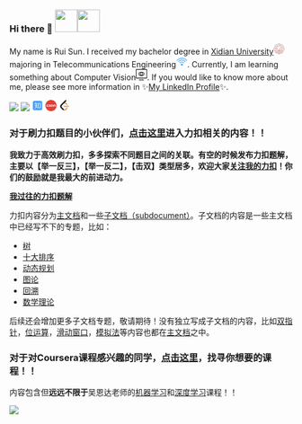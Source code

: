 ### Hi there 👋  <img width="40" height="40" src="https://media2.giphy.com/media/4tSHBpzJw7R3rrKUeo/200w.webp"/><img width="40" height="40" src="https://media3.giphy.com/media/ftklTmdD9MN3uXaLvb/200w.webp"/>

My name is Rui Sun. I received my bachelor degree in [Xidian University](https://en.xidian.edu.cn/)[<img width="20" height="20" src="https://github.com/ThreeSR/Icons/blob/main/%E6%A0%A1%E5%BE%BD%E7%BA%A2.png?raw=true"/>](https://en.xidian.edu.cn/ "XD") majoring in Telecommunications Engineering[<img width="20" height="20" src="https://github.com/ThreeSR/Icons/blob/main/WIFI.png?raw=true"/>]("WiFi"). Currently, I am learning something about Computer Vision[<img width="20" height="20" src="https://github.com/ThreeSR/Icons/blob/main/%E8%AE%A1%E7%AE%97%E6%9C%BA%E8%A7%86%E8%A7%89.png?raw=true"/>]("Magic"). If you would like to know more about me, please see more information in ✨[My LinkedIn Profile](https://www.linkedin.com/in/rui-sun-999717173 "Welcome")✨.

[![](https://camo.githubusercontent.com/0c4286a2bd43a8fe3b39f93c037c63612e014c62/68747470733a2f2f696d672e736869656c64732e696f2f62616467652f2d2d6c696e6b6564696e3f6c6162656c3d4c696e6b6564496e266c6f676f3d4c696e6b6564496e267374796c653d736f6369616c)](https://www.linkedin.com/in/rui-sun-999717173 "Welcome")
[![](https://camo.githubusercontent.com/66e4575a29d7106b1b3bcb528057d62fd62a6fe0/68747470733a2f2f696d672e736869656c64732e696f2f62616467652f2d2d747769747465723f6c6162656c3d54776974746572266c6f676f3d54776974746572267374796c653d736f6369616c)](https://twitter.com/RuiSun94013021 "Welcome")
[<img width="20" height="20" src="https://github.com/ThreeSR/Icons/blob/main/%E7%9F%A5%E4%B9%8E.png?raw=true"/>](https://www.zhihu.com/people/sun-rui-55-32 "Welcome")
[<img width="20" height="20" src="https://github.com/ThreeSR/Icons/blob/main/csdn.png?raw=true"/>](https://blog.csdn.net/Three3333333 "Welcome")
[<img width="20" height="20" src="https://github.com/ThreeSR/Icons/blob/main/LeetCode.png?raw=true"/>](https://leetcode-cn.com/u/threesr/ "Hello World!")

### **对于刷力扣题目的小伙伴们，[点击这里](https://github.com/ThreeSR/LeetCode/blob/main/README.md)进入力扣相关的内容！！**

**我致力于高效刷力扣，多多探索不同题目之间的关联。有空的时候发布力扣题解，主要以【举一反三】，【举一反二】，【击双】类型居多，欢迎大家[关注我的力扣](https://leetcode-cn.com/u/threesr/)！你们的鼓励就是我最大的前进动力。**

**[我过往的力扣题解](https://leetcode-cn.com/profile/articles/)**

力扣内容分为[主文档](https://github.com/ThreeSR/LeetCode/blob/main/README.md)和一些[子文档（subdocument）](https://github.com/ThreeSR/LeetCode/tree/main/Subdocument)。子文档的内容是一些主文档中已经写不下的专题，比如：
+ [树](https://github.com/ThreeSR/LeetCode/blob/main/Subdocument/Tree.md)
+ [十大排序](https://github.com/ThreeSR/LeetCode/blob/main/Subdocument/Sort.md)
+ [动态规划](https://github.com/ThreeSR/LeetCode/blob/main/Subdocument/Dynamic%20Programming.md)
+ [图论](https://github.com/ThreeSR/LeetCode/blob/main/Subdocument/Graph%20Theory.md)
+ [回溯](https://github.com/ThreeSR/LeetCode/blob/main/Subdocument/Backtracking.md)
+ [数学理论](https://github.com/ThreeSR/LeetCode/blob/main/Subdocument/Math%20Theory.md)

后续还会增加更多子文档专题，敬请期待！没有独立写成子文档的内容，比如[双指针](https://github.com/ThreeSR/LeetCode/blob/main/README.md#double-pointer)，[位运算](https://github.com/ThreeSR/LeetCode/blob/main/README.md#bit-operation)，[滑动窗口](https://github.com/ThreeSR/LeetCode/blob/main/README.md#sliding-window)，[模拟法](https://github.com/ThreeSR/LeetCode/blob/main/README.md#%E6%A8%A1%E6%8B%9F%E6%B3%95)等内容也都在[主文档](https://github.com/ThreeSR/LeetCode/blob/main/README.md)之中。

### 对于对Coursera课程感兴趣的同学，[点击这里](https://github.com/ThreeSR/Coursera#readme)，找寻你想要的课程！！

内容包含但**远远不限于**吴恩达老师的[机器学习](https://github.com/ThreeSR/Coursera/tree/main/Machine%20Learning(Andrew%20Ng))和[深度学习](https://github.com/ThreeSR/Coursera/tree/main/Deep%20Learning(Andrew%20Ng))课程！！

![](https://github.com/saadeghi/saadeghi/raw/master/dino.gif)

<!--
![](https://camo.githubusercontent.com/ada8447aadd03ced44386d6a5fda29a7c91c2d26/68747470733a2f2f6b6f6d617265762e636f6d2f67687076632f3f757365726e616d653d696a656c6c697469)
![](https://camo.githubusercontent.com/cc4cca47f119a972d23d8f3a323e063bcada861f/68747470733a2f2f696d672e69636f6e73382e636f6d2f636f6c6f722f34382f3030303030302f6c696e6b6564696e2e706e67)
![](https://camo.githubusercontent.com/5e14a3535e563a8a19d3dd8018c764dfc732e9f8/68747470733a2f2f696d672e69636f6e73382e636f6d2f636f6c6f722f34382f3030303030302f747769747465722e706e67)
-->

<!--
**ThreeSR/ThreeSR** is a ✨ _special_ ✨ repository because its `README.md` (this file) appears on your GitHub profile.

Here are some ideas to get you started:

- 🔭 I’m currently working on ...
- 🌱 I’m currently learning ...
- 👯 I’m looking to collaborate on ...
- 🤔 I’m looking for help with ...
- 💬 Ask me about ...
- 📫 How to reach me: ...
- 😄 Pronouns: ...
- ⚡ Fun fact: ...
-->
